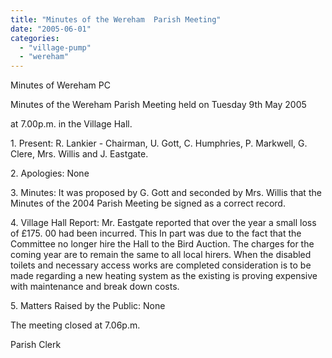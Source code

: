 ```yaml
---
title: "Minutes of the Wereham  Parish Meeting"
date: "2005-06-01"
categories: 
  - "village-pump"
  - "wereham"
---
```


Minutes of Wereham PC

Minutes of the Wereham Parish Meeting held on Tuesday 9th May 2005

at 7.00p.m. in the Village Hall.

1\. Present: R. Lankier - Chairman, U. Gott, C. Humphries, P. Markwell, G. Clere, Mrs. Willis and J. Eastgate.

2\. Apologies: None

3\. Minutes: It was proposed by G. Gott and seconded by Mrs. Willis that the Minutes of the 2004 Parish Meeting be signed as a correct record.

4\. Village Hall Report: Mr. Eastgate reported that over the year a small loss of £175. 00 had been incurred. This In part was due to the fact that the Committee no longer hire the Hall to the Bird Auction. The charges for the coming year are to remain the same to all local hirers. When the disabled toilets and necessary access works are completed consideration is to be made regarding a new heating system as the existing is proving expensive with maintenance and break down costs.

5\. Matters Raised by the Public: None

The meeting closed at 7.06p.m.

Parish Clerk
